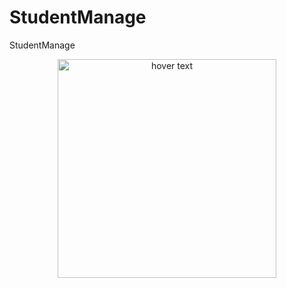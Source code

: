 # StudentManage
StudentManage
<p align="center">
  <img src="![image](https://user-images.githubusercontent.com/89558925/164873771-0e8079d7-9cf0-466e-a5a3-87fbb103a194.png)
" width="350" title="hover text">
</p>

